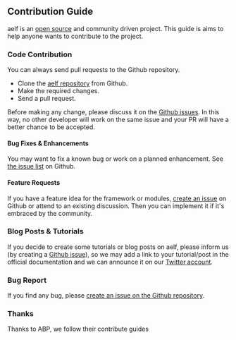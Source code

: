 ## Contribution Guide

aelf is an [open source](https://github.com/aelfproject) and community driven project. This guide is aims to help anyone wants to contribute to the project.

### Code Contribution

You can always send pull requests to the Github repository.

- Clone the [aelf repository](https://github.com/aelfproject/aelf/) from Github.
- Make the required changes.
- Send a pull request.

Before making any change, please discuss it on the [Github issues](https://github.com/aelfproject/aelf/issues). In this way, no other developer will work on the same issue and your PR will have a better chance to be accepted.

#### Bug Fixes & Enhancements

You may want to fix a known bug or work on a planned enhancement. See [the issue list](https://github.com/aelfproject/aelf/issues) on Github.

#### Feature Requests

If you have a feature idea for the framework or modules, [create an issue](https://github.com/aelfproject/aelf/issues/new) on Github or attend to an existing discussion. Then you can implement it if it's embraced by the community.

### Blog Posts & Tutorials

If you decide to create some tutorials or blog posts on aelf, please inform us (by creating a [Github issue](https://github.com/aelfproject/aelf/issues)), so we may add a link to your tutorial/post in the official documentation and we can announce it on our [Twitter account](https://twitter.com/aelfblockchain).

### Bug Report

If you find any bug, please [create an issue on the Github repository](https://github.com/aelfproject/aelf/issues/new).

### Thanks

Thanks to ABP, we follow their contribute guides
